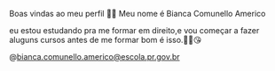 Boas vindas ao meu perfil 💙💙
Meu nome é Bianca Comunello Americo

eu estou estudando pra me formar em  direito,e
vou começar a fazer aluguns cursos antes de me formar
bom é isso.💋​💯​😘​


@bianca.comunello.americo@escola.pr.gov.br
